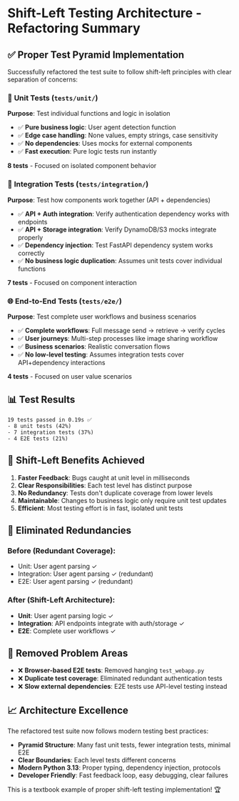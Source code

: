 # Shift-Left Testing Architecture - Refactoring Summary

## ✅ **Proper Test Pyramid Implementation**

Successfully refactored the test suite to follow shift-left principles with clear separation of concerns:

### 🔧 **Unit Tests** (`tests/unit/`)
**Purpose**: Test individual functions and logic in isolation
- ✅ **Pure business logic**: User agent detection function
- ✅ **Edge case handling**: None values, empty strings, case sensitivity
- ✅ **No dependencies**: Uses mocks for external components
- ✅ **Fast execution**: Pure logic tests run instantly

**8 tests** - Focused on isolated component behavior

### 🔗 **Integration Tests** (`tests/integration/`)
**Purpose**: Test how components work together (API + dependencies)
- ✅ **API + Auth integration**: Verify authentication dependency works with endpoints
- ✅ **API + Storage integration**: Verify DynamoDB/S3 mocks integrate properly
- ✅ **Dependency injection**: Test FastAPI dependency system works correctly
- ✅ **No business logic duplication**: Assumes unit tests cover individual functions

**7 tests** - Focused on component interaction

### 🌐 **End-to-End Tests** (`tests/e2e/`)
**Purpose**: Test complete user workflows and business scenarios
- ✅ **Complete workflows**: Full message send → retrieve → verify cycles
- ✅ **User journeys**: Multi-step processes like image sharing workflow
- ✅ **Business scenarios**: Realistic conversation flows
- ✅ **No low-level testing**: Assumes integration tests cover API+dependency interactions

**4 tests** - Focused on user value scenarios

## 📊 **Test Results**
```
19 tests passed in 0.19s ✅
- 8 unit tests (42%)
- 7 integration tests (37%)
- 4 E2E tests (21%)
```

## 🎯 **Shift-Left Benefits Achieved**

1. **Faster Feedback**: Bugs caught at unit level in milliseconds
2. **Clear Responsibilities**: Each test level has distinct purpose
3. **No Redundancy**: Tests don't duplicate coverage from lower levels
4. **Maintainable**: Changes to business logic only require unit test updates
5. **Efficient**: Most testing effort is in fast, isolated unit tests

## 🔄 **Eliminated Redundancies**

### Before (Redundant Coverage):
- Unit: User agent parsing ✓
- Integration: User agent parsing ✓ (redundant)
- E2E: User agent parsing ✓ (redundant)

### After (Shift-Left Architecture):
- **Unit**: User agent parsing logic ✓
- **Integration**: API endpoints integrate with auth/storage ✓
- **E2E**: Complete user workflows ✓

## 🚫 **Removed Problem Areas**

- ❌ **Browser-based E2E tests**: Removed hanging `test_webapp.py`
- ❌ **Duplicate test coverage**: Eliminated redundant authentication tests
- ❌ **Slow external dependencies**: E2E tests use API-level testing instead

## 📈 **Architecture Excellence**

The refactored test suite now follows modern testing best practices:

- **Pyramid Structure**: Many fast unit tests, fewer integration tests, minimal E2E
- **Clear Boundaries**: Each level tests different concerns
- **Modern Python 3.13**: Proper typing, dependency injection, protocols
- **Developer Friendly**: Fast feedback loop, easy debugging, clear failures

This is a textbook example of proper shift-left testing implementation! 🏆
